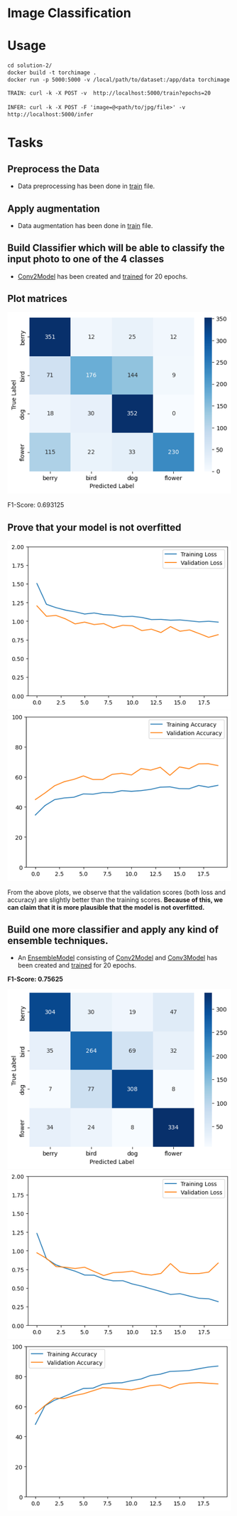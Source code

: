 # Image Classification

# Usage

```
cd solution-2/
docker build -t torchimage .
docker run -p 5000:5000 -v /local/path/to/dataset:/app/data torchimage
```

```
TRAIN: curl -k -X POST -v  http://localhost:5000/train?epochs=20

INFER: curl -k -X POST -F 'image=@<path/to/jpg/file>' -v  http://localhost:5000/infer
```

# Tasks
## Preprocess the Data
- Data preprocessing has been done in [train](train.py) file.

## Apply augmentation
- Data augmentation has been done in [train](train.py) file.

## Build Classifier which will be able to classify the input photo to one of the 4 classes
- [Conv2Model](model.py) has been created and [trained](main.ipynb) for 20 epochs.

## Plot matrices
![Confusion matrix](images/confusion_matrix.png)

F1-Score: 0.693125

## Prove that your model is not overfitted

![Losses](images/losses.png)
![Accuracies](images/accuracies.png)

From the above plots, we observe that the validation scores (both loss and accuracy) are slightly better than the training scores. **Because of this, we can claim that it is more plausible that the model is not overfitted.**

## Build one more classifier and apply any kind of ensemble techniques.
- An [EnsembleModel](model.py) consisting of [Conv2Model](model.py) and [Conv3Model](model.py) has been created and [trained](main.ipynb) for 20 epochs.

**F1-Score: 0.75625**

![Confusion matrix](images/ensemble_confusion_matrix.png)
![Losses](images/ensemble_losses.png)
![Accuracies](images/ensemble_accuracies.png)